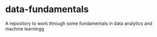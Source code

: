 # data-fundamentals
A repository to work through some fundamentals in data analytics and machine learningg
